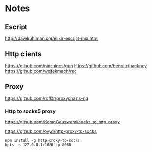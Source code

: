 # Notes 

## Escript

http://davekuhlman.org/elixir-escript-mix.html

## Http clients

https://github.com/ninenines/gun
https://github.com/benoitc/hackney
https://github.com/wojtekmach/req

## Proxy

https://github.com/rofl0r/proxychains-ng

### Http to socks5 proxy

https://github.com/KaranGauswami/socks-to-http-proxy


https://github.com/oyyd/http-proxy-to-socks

```
npm install -g http-proxy-to-socks
hpts -s 127.0.0.1:1080 -p 8080
```